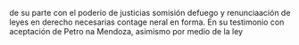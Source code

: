 de su parte con el poderío de justicias somisión defuego
y renunciaación de leyes en derecho necesarias contage
neral en forma. En su testimonio con aceptación de Petro
na Mendoza, asimismo por medio de la ley